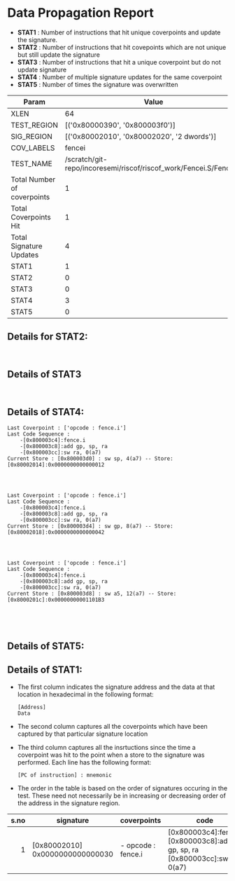 
# Data Propagation Report

- **STAT1** : Number of instructions that hit unique coverpoints and update the signature.
- **STAT2** : Number of instructions that hit covepoints which are not unique but still update the signature
- **STAT3** : Number of instructions that hit a unique coverpoint but do not update signature
- **STAT4** : Number of multiple signature updates for the same coverpoint
- **STAT5** : Number of times the signature was overwritten

| Param                     | Value    |
|---------------------------|----------|
| XLEN                      | 64      |
| TEST_REGION               | [('0x80000390', '0x800003f0')]      |
| SIG_REGION                | [('0x80002010', '0x80002020', '2 dwords')]      |
| COV_LABELS                | fencei      |
| TEST_NAME                 | /scratch/git-repo/incoresemi/riscof/riscof_work/Fencei.S/Fencei.S    |
| Total Number of coverpoints| 1     |
| Total Coverpoints Hit     | 1      |
| Total Signature Updates   | 4      |
| STAT1                     | 1      |
| STAT2                     | 0      |
| STAT3                     | 0     |
| STAT4                     | 3     |
| STAT5                     | 0     |

## Details for STAT2:

```


```

## Details of STAT3

```


```

## Details of STAT4:

```
Last Coverpoint : ['opcode : fence.i']
Last Code Sequence : 
	-[0x800003c4]:fence.i
	-[0x800003c8]:add gp, sp, ra
	-[0x800003cc]:sw ra, 0(a7)
Current Store : [0x800003d0] : sw sp, 4(a7) -- Store: [0x80002014]:0x0000000000000012




Last Coverpoint : ['opcode : fence.i']
Last Code Sequence : 
	-[0x800003c4]:fence.i
	-[0x800003c8]:add gp, sp, ra
	-[0x800003cc]:sw ra, 0(a7)
Current Store : [0x800003d4] : sw gp, 8(a7) -- Store: [0x80002018]:0x0000000000000042




Last Coverpoint : ['opcode : fence.i']
Last Code Sequence : 
	-[0x800003c4]:fence.i
	-[0x800003c8]:add gp, sp, ra
	-[0x800003cc]:sw ra, 0(a7)
Current Store : [0x800003d8] : sw a5, 12(a7) -- Store: [0x8000201c]:0x00000000001101B3





```

## Details of STAT5:



## Details of STAT1:

- The first column indicates the signature address and the data at that location in hexadecimal in the following format: 
  ```
  [Address]
  Data
  ```

- The second column captures all the coverpoints which have been captured by that particular signature location

- The third column captures all the insrtuctions since the time a coverpoint was
  hit to the point when a store to the signature was performed. Each line has
  the following format:
  ```
  [PC of instruction] : mnemonic
  ```
- The order in the table is based on the order of signatures occuring in the
  test. These need not necessarily be in increasing or decreasing order of the
  address in the signature region.

|s.no|            signature             |      coverpoints      |                                         code                                          |
|---:|----------------------------------|-----------------------|---------------------------------------------------------------------------------------|
|   1|[0x80002010]<br>0x0000000000000030|- opcode : fence.i<br> |[0x800003c4]:fence.i<br> [0x800003c8]:add gp, sp, ra<br> [0x800003cc]:sw ra, 0(a7)<br> |
